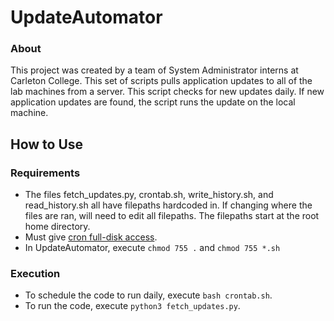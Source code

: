 # UpdateAutomator
### About
This project was created by a team of System Administrator interns at Carleton College. This set of scripts pulls application updates to all of the lab machines from a server. This script checks for new updates daily. If new application updates are found, the script runs the update on the local machine.

## How to Use
### Requirements
- The files fetch_updates.py, crontab.sh, write_history.sh, and read_history.sh all have filepaths hardcoded in. If changing where the files are ran, will need to edit all filepaths. The filepaths start at the root home directory.
- Must give [cron full-disk access](https://osxdaily.com/2020/04/27/fix-cron-permissions-macos-full-disk-access/). 
- In UpdateAutomator, execute `chmod 755 .` and `chmod 755 *.sh` 

### Execution
- To schedule the code to run daily, execute `bash crontab.sh`.
- To run the code, execute `python3 fetch_updates.py`.

